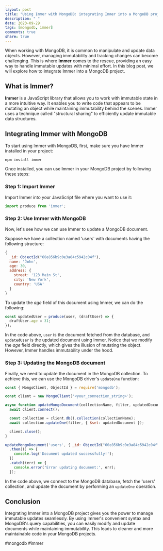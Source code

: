```yaml
---
layout: post
title: "Using Immer with MongoDB: integrating Immer into a MongoDB project"
description: " "
date: 2023-09-29
tags: [mongodb, immer]
comments: true
share: true
---
```


When working with MongoDB, it is common to manipulate and update data objects. However, managing immutability and tracking changes can become challenging. This is where **Immer** comes to the rescue, providing an easy way to handle immutable updates with minimal effort. In this blog post, we will explore how to integrate Immer into a MongoDB project.

## What is Immer?

**Immer** is a JavaScript library that allows you to work with immutable state in a more intuitive way. It enables you to write code that appears to be mutating an object while maintaining immutability behind the scenes. Immer uses a technique called "structural sharing" to efficiently update immutable data structures.

## Integrating Immer with MongoDB

To start using Immer with MongoDB, first, make sure you have Immer installed in your project:

```bash
npm install immer
```

Once installed, you can use Immer in your MongoDB project by following these steps:

### Step 1: Import Immer

Import Immer into your JavaScript file where you want to use it:

```javascript
import produce from 'immer';
```

### Step 2: Use Immer with MongoDB

Now, let's see how we can use Immer to update a MongoDB document.

Suppose we have a collection named 'users' with documents having the following structure:

```javascript
{
  _id: ObjectId("60e856b9c0e3a84c5942c04f"),
  name: 'John',
  age: 30,
  address: {
    street: '123 Main St',
    city: 'New York',
    country: 'USA'
  }
}
```

To update the *age* field of this document using Immer, we can do the following:

```javascript
const updatedUser = produce(user, (draftUser) => {
  draftUser.age = 31;
});
```

In the code above, `user` is the document fetched from the database, and `updatedUser` is the updated document using Immer. Notice that we modify the *age* field directly, which gives the illusion of mutating the object. However, Immer handles immutability under the hood.

### Step 3: Updating the MongoDB document

Finally, we need to update the document in the MongoDB collection. To achieve this, we can use the MongoDB driver's `updateOne` function:

```javascript
const { MongoClient, ObjectId } = require('mongodb');

const client = new MongoClient('<your_connection_string>');

async function updateMongoDocument(collectionName, filter, updatedDocument) {
  await client.connect();

  const collection = client.db().collection(collectionName);
  await collection.updateOne(filter, { $set: updatedDocument });

  client.close();
}

updateMongoDocument('users', { _id: ObjectId("60e856b9c0e3a84c5942c04f") }, updatedUser)
  .then(() => {
    console.log('Document updated successfully!');
  })
  .catch((err) => {
    console.error('Error updating document:', err);
  });
```

In the code above, we connect to the MongoDB database, fetch the 'users' collection, and update the document by performing an `updateOne` operation.

## Conclusion

Integrating Immer into a MongoDB project gives you the power to manage immutable updates seamlessly. By using Immer's convenient syntax and MongoDB's query capabilities, you can easily modify and update documents while maintaining immutability. This leads to cleaner and more maintainable code in your MongoDB projects. 

#mongodb #immer